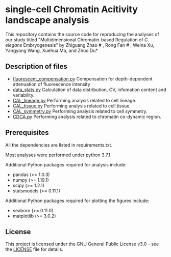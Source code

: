 # single-cell Chromatin Acitivity landscape analysis

This repository contains the source code for reproducing the analyses of our study titled "Multidimensional Chromatin-based Regulation of *C. elegans* Embryogenesis" by Zhiguang Zhao # , Rong Fan # , Weina Xu, Yangyang Wang, Xuehua Ma, and Zhuo Du* 

## Description of files
- [fluorescent_compensation.py](https://github.com/genetics-dulab/scCAL/blob/main/fluorescent_compensation.py)  Compensation for depth-dependent attenuation of fluorescence intensity
- [data_stats.py](https://github.com/genetics-dulab/scCAL/blob/main/data_stats.py) Calculation of data distribution, CV, infomation content and variability.
- [CAL_lineage.py](https://github.com/genetics-dulab/scCAL/blob/main/CAL_lineage.py) Performing analysis related to cell lineage.
- [CAL_tissue.py](https://github.com/genetics-dulab/scCAL/blob/main/CAL_tissue.py) Performing analysis related to cell tissue.
- [CAL_symmetry.py](https://github.com/genetics-dulab/scCAL/blob/main/CAL_symmetry.py) Performing analysis related to cell symmetry.
- [CDCA.py](https://github.com/genetics-dulab/scCAL/blob/main/CDCA.py) Performing analysis related to chromatin co-dynamic region.

## Prerequisites
All the dependencies are listed in requirements.txt. 

Most analyses were performed under python 3.7.1

Additional Python packages required for analysis include:

- pandas (>= 1.0.3)
- numpy (>= 1.19.1)
- scipy (>= 1.2.1)
- statsmodels (>= 0.11.1)

Additional Python packages required for plotting the figures include:

- seaborn (>= 0.11.0)
- matplotlib (>= 3.0.2)

## License

This project is licensed under the GNU General Public License v3.0 - see the [LICENSE](https://github.com/genetics-dulab/scCAL/blob/main/LICENSE) file for details.

